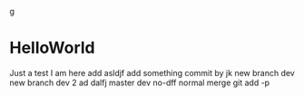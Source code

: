 g
# HelloWorld
Just a test
I am here
add asldjf
add something
commit by jk
new branch dev
new branch dev 2
ad dalfj
master
dev
no-dff
normal merge
git add -p
